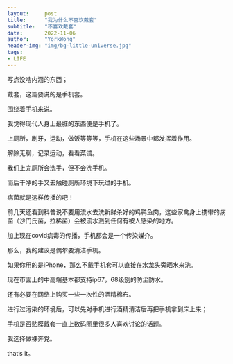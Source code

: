 ```yaml
---
layout:     post
title:      "我为什么不喜欢戴套"
subtitle:   "不喜欢戴套"
date:       2022-11-06
author:     "YorkWong"
header-img: "img/bg-little-universe.jpg"
tags:
- LIFE
---
```

写点没啥内涵的东西；

戴套，这篇要说的是手机套。

围绕着手机来说。

我觉得现代人身上最脏的东西便是手机了。

上厕所，刷牙，运动，做饭等等等，手机在这些场景中都发挥着作用。

解除无聊，记录运动，看看菜谱。

我们上完厕所会洗手，但不会洗手机。

而后干净的手又去触碰厕所环境下玩过的手机。

病菌就是这样传播的吧！

前几天还看到科普说不要用流水去洗新鲜杀好的鸡鸭鱼肉，这些家禽身上携带的病菌（沙门氏菌，拉稀菌）会被流水溅到任何有被人感染的地方。

加上现在covid病毒的传播，手机都会是一个传染媒介。

那么，我的建议是偶尔要清洁手机。

如果你用的是iPhone，那么不戴手机套可以直接在水龙头旁晒水来洗。

现在市面上的中高端基本都支持ip67，68级别的防尘防水。

还有必要在网络上购买一些一次性的酒精棉布。

进行过污染的环境后，可以先对手机进行酒精清洁后再把手机拿到床上来；

手机是否贴膜戴套一直上数码圈里很多人喜欢讨论的话题。

我选择做裸奔党。

that‘s it。
